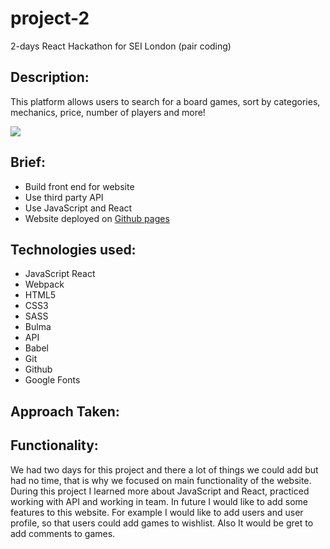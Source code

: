 # project-2
2-days React Hackathon for SEI London (pair coding)

## Description:
This platform allows users to search for a board games, sort by categories, mechanics, price, number of players and more!

![](https://i.imgur.com/f5bCWXD.png)


## Brief:
* Build front end for website
* Use third party API 
* Use JavaScript and React
* Website deployed on [Github pages](https://ducankir.github.io/project-2/#/)

## Technologies used:
* JavaScript React 
* Webpack 
* HTML5 
* CSS3 
* SASS 
* Bulma 
* API 
* Babel 
* Git 
* Github  
* Google Fonts


## Approach Taken:

## Functionality:

We had two days for this project and there a lot of things we could add but had no time, that is why we focused on main functionality of the website. During this project I learned more about JavaScript and React, practiced working with API and working in team.
In future I would like to add some features to this website. For example I would like to add users and user profile, so that users could add games to wishlist. Also It would be gret to add comments to games.
